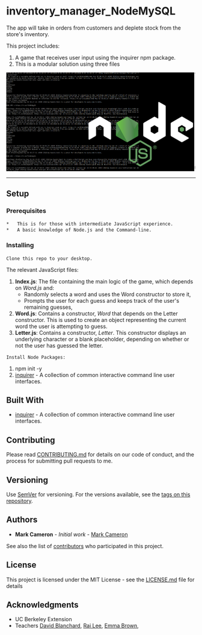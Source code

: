# inventory_manager_NodeMySQL
 The app will take in orders from customers and deplete stock from the store's inventory.




This project includes:
1. A game that receives user input using the inquirer npm package.
2. This is a modular solution using three files

![????????](https://github.com/markcam1/liri-node-app/blob/master/media/liri_node.png)

---

## Setup
### Prerequisites
```
*	This is for those with intermediate JavaScript experience.
*	A basic knowledge of Node.js and the Command-line. 
```
### Installing
```
Clone this repo to your desktop.
```

The relevant JavaScript files:
1.	__Index.js__: The file containing the main logic of the game, which depends on _Word.js_ and:
    * Randomly selects a word and uses the Word constructor to store it,
    * Prompts the user for each guess and keeps track of the user's remaining guesses,
2. __Word.js__: Contains a constructor, _Word_ that depends on the Letter constructor. This is used to create an object representing the current word the user is attempting to guess.
3. __Letter.js__: Contains a constructor, _Letter_. This constructor displays an underlying character or a blank placeholder, depending on whether or not the user has guessed the letter.

```
Install Node Packages:
```
1. npm init -y
2. [inquirer](https://www.npmjs.com/package/inquirer) - A collection of common interactive command line user interfaces.

## Built With 
* [inquirer](https://www.npmjs.com/package/inquirer) - A collection of common interactive command line user interfaces.

## Contributing
Please read [CONTRIBUTING.md](CONTRIBUTING.md) for details on our code of conduct, and the process for submitting pull requests to me.

## Versioning
Use [SemVer](http://semver.org/) for versioning. For the versions available, see the [tags on this repository](https://github.com/markcam1/node_word_guess/tags). 

## Authors
* **Mark Cameron** - *Initial work* - [Mark Cameron](https://markcam1.github.io/)

See also the list of [contributors](https://github.com/calendarapp1bootcamp/node_word_guess/graphs/contributors) who participated in this project.

## License
This project is licensed under the MIT License - see the [LICENSE.md](LICENSE.md) file for details

## Acknowledgments
* UC Berkeley Extension
* Teachers [David Blanchard](https://www.linkedin.com/in/dblanchard13/), [Rai Lee](https://www.linkedin.com/in/rai-lee-38061696/), [Emma Brown](https://github.com/EmmaEm),